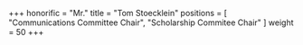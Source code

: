 +++
honorific = "Mr."
title = "Tom Stoecklein"
positions = [
  "Communications Committee Chair",
  "Scholarship Commitee Chair"
]
weight = 50
+++
